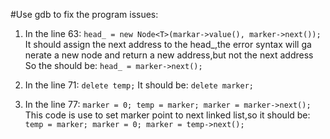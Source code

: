 #Use gdb to fix the program
  issues:

1. In the line 63:
        `head_ = new Node<T>(markar->value(), marker->next());`
          It should assign the next address to the head_,the error syntax will ga    nerate a new node and return a new address,but not the next address
          So the should be:
          `head_ = marker->next();`
 
2. In the line 71:
         `delete temp;`
         It should be:
         `delete marker;`
 
3. In the line 77:
         `marker = 0;
          temp = marker;
          marker = marker->next();`
          This code is use to set marker point to next linked list,so it should     be:
          `temp = marker;
           marker = 0;
      marker = temp->next();`
